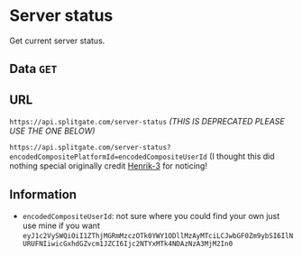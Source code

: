 # Server status
Get current server status.

## Data `GET`
 	
## URL

`https://api.splitgate.com/server-status` *(THIS IS DEPRECATED PLEASE USE THE ONE BELOW)*

`https://api.splitgate.com/server-status?encodedCompositePlatformId=encodedCompositeUserId` (I thought this did nothing special originally credit [Henrik-3](https://github.com/Henrik-3) for noticing!

## Information
- `encodedCompositeUserId`: not sure where you could find your own just use mine if you want `eyJ1c2VySWQiOiI1ZThjMGRmMzczOTk0YWY1ODllMzAyMTciLCJwbGF0Zm9ybSI6IlNURUFNIiwicGxhdGZvcm1JZCI6Ijc2NTYxMTk4NDAzNzA3MjM2In0`

